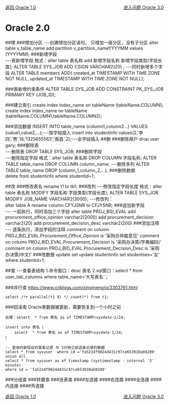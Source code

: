<p>
    <a href="#" onclick="refreshDatabaseContent('oracle')">返回 Oracle 1.0</a>
    <a href="#" style="float: right;" onclick="refreshDatabaseContent('oracle3')">进入问题 Oracle 3.0</a>
</p>

# Oracle 2.0
##增
###增加分区
    ---创建增加分区语句， 只增加一级分区，没有子分区
    alter table v_table_name add partition v_partition_nameYYYYMM values (YYYYMM);
###新增字段    
    ---表新增字段 格式：alter table 表名称 add 新增字段名称 新增字段类型(字段长度);
    ALTER TABLE SYS_JOB ADD CSIGN VARCHAR2(20) ;
    ---同时新增多个字段
    ALTER TABLE members ADD(
            created_at TIMESTAMP WITH TIME ZONE NOT NULL,
            updated_at TIMESTAMP WITH TIME ZONE NOT NULL);

###表新增约束条件
    ALTER TABLE SYS_JOB ADD CONSTRAINT PK_SYS_JOB PRIMARY KEY (JOB_ID);      
    
###建立索引
    create index index_name on tableName (tableName.COLUMN);
    create index index_name on tableName (tableName.COLUMN1,tableName.COLUMN2);    
    
###添加数据
    INSERT INTO table_name (column1,column2...) VALUES (value1,value2,...);---按字段插入
    insert into studentinfo values(2,'李四','男',18,'1325655563','南昌',2);---全字段插入
##删
###删除用户
    drop user gary;
###删除表   
    ---删除表
    DROP TABLE SYS_JOB;
###删除字段    
    ---删除指定字段 格式：alter table 表名称 DROP COLUMN 字段名称;
    ALTER TABLE table_name DROP COLUMN column_name;
    ---删除多列
    ALTER TABLE table_name DROP (column_1,column_2,...);
###删除数据    
    delete from studentinfo where studentid=1;

##改
###修改表名
    rename t1 to tb1;
###改列
    ---修改指定字段长度 格式：alter table 表名称 MODIFY 字段名称 字段类型(字段长度);
    ALTER TABLE SYS_JOB MODIFY  JOB_NAME VARCHAR2(3000);
    ---修改列：     
    alter  table A  rename   column   CFYJSNR   to   CFJYSNR;
###追加新字段    
    --- 一起执行，同时添加三个字段
    alter table PROJ_BID_EVAL 
    add procurement_office_opinion varchar2(2000) 
    add procurement_decision varchar2(20) 
    add procurement_decision_desc varchar2(200) 
###添加注释    
    --- 逐条执行，添加字段的注释 
    comment on column PROJ_BID_EVAL.Procurement_Office_Opinion is '采购办仲裁意见'
    comment on column PROJ_BID_EVAL.Procurement_Decision is '采购办决策(字典编码)'
    comment on column PROJ_BID_EVAL.Procurement_Decision_Desc is '采购办决策(中文)'
###改数据 update  set
    update  studentinfo set  studentsex='女' where studentid=1;
    
##查
    ---查看表结构
    1.命令窗口：desc 表名
    2.sql窗口：select * from user_tab_columns where table_name=‘大写表名’；

###并行查
    https://www.cnblogs.com/xingmeng/p/3303761.html
    
    select /*+ parallel(t1 8) */ count(*) from t1;
###回滚查
    Oracle表数据被更新，需要恢复到一个小时之前
    
    处理：select  * from 表名 as of TIMESTAMP>sysdate-1/24;
    
    insert into 表名（
        select  * from 表名 as of TIMESTAMP>sysdate-1/24;
    ）

    -- 查询的是现在的某条记录 与 3分钟之前这条记录的数据
    select * from sysuser  where id ='fa5224f9024d431c97ce653910ab9289'
    union all 
    select * from sysuser as of timestamp (systimestamp - interval '3' minute) 
    where id = 'fa5224f9024d431c97ce653910ab9289' 
    
###分组查
###转置查
###连表查
####左连接
####右连接
####全连接
####内连接
####外连接

<p>
    <a href="#" onclick="refreshDatabaseContent('oracle')">返回 Oracle 1.0</a>
    <a href="#" style="float: right;" onclick="refreshDatabaseContent('oracle3')">进入问题 Oracle 3.0</a>
</p>
